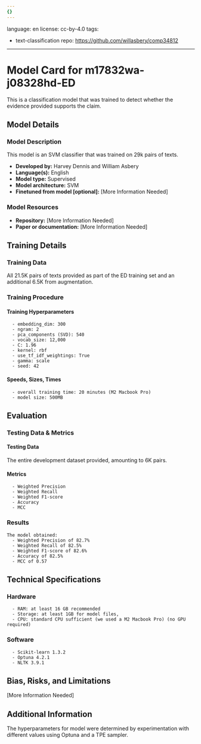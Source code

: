 ```yaml
---
{}
---
```

language: en
license: cc-by-4.0
tags:
- text-classification
repo: https://github.com/willasbery/comp34812

---

# Model Card for m17832wa-j08328hd-ED

<!-- Provide a quick summary of what the model is/does. -->

This is a classification model that was trained to
      detect whether the evidence provided supports the claim.


## Model Details

### Model Description

<!-- Provide a longer summary of what this model is. -->

This model is an SVM classifier that was trained on 29k pairs of texts.

- **Developed by:** Harvey Dennis and William Asbery
- **Language(s):** English
- **Model type:** Supervised
- **Model architecture:** SVM
- **Finetuned from model [optional]:** [More Information Needed]

### Model Resources

<!-- Provide links where applicable. -->

- **Repository:** [More Information Needed]
- **Paper or documentation:** [More Information Needed]

## Training Details

### Training Data

<!-- This is a short stub of information on the training data that was used, and documentation related to data pre-processing or additional filtering (if applicable). -->

All 21.5K pairs of texts provided as part of the ED training set and an additional 6.5K from augmentation.

### Training Procedure

<!-- This relates heavily to the Technical Specifications. Content here should link to that section when it is relevant to the training procedure. -->

#### Training Hyperparameters

<!-- This is a summary of the values of hyperparameters used in training the model. -->


      - embedding_dim: 300
      - ngram: 2
      - pca_components (SVD): 540
      - vocab_size: 12,000
      - C: 1.96
      - kernel: rbf
      - use_tf_idf_weightings: True
      - gamma: scale
      - seed: 42

#### Speeds, Sizes, Times

<!-- This section provides information about how roughly how long it takes to train the model and the size of the resulting model. -->


      - overall training time: 20 minutes (M2 Macbook Pro)
      - model size: 500MB

## Evaluation

<!-- This section describes the evaluation protocols and provides the results. -->

### Testing Data & Metrics

#### Testing Data

<!-- This should describe any evaluation data used (e.g., the development/validation set provided). -->

The entire development dataset provided, amounting to 6K pairs.

#### Metrics

<!-- These are the evaluation metrics being used. -->


      - Weighted Precision
      - Weighted Recall
      - Weighted F1-score
      - Accuracy
      - MCC

### Results


    The model obtained:
      - Weighted Precision of 82.7%
      - Weighted Recall of 82.5%
      - Weighted F1-score of 82.6%
      - Accuracy of 82.5%
      - MCC of 0.57
    

## Technical Specifications

### Hardware


      - RAM: at least 16 GB recommended
      - Storage: at least 1GB for model files,
      - CPU: standard CPU sufficient (we used a M2 Macbook Pro) (no GPU required)

### Software


      - Scikit-learn 1.3.2
      - Optuna 4.2.1
      - NLTK 3.9.1
    

## Bias, Risks, and Limitations

<!-- This section is meant to convey both technical and sociotechnical limitations. -->

[More Information Needed]

## Additional Information

<!-- Any other information that would be useful for other people to know. -->

The hyperparameters for model were determined by experimentation
      with different values using Optuna and a TPE sampler.
